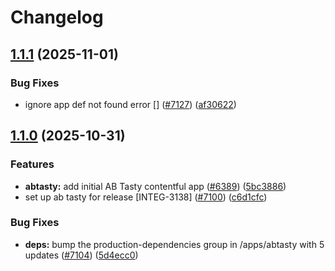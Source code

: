 # Changelog

## [1.1.1](https://github.com/contentful/marketplace-partner-apps/compare/abtasty-v1.1.0...abtasty-v1.1.1) (2025-11-01)


### Bug Fixes

* ignore app def not found error [] ([#7127](https://github.com/contentful/marketplace-partner-apps/issues/7127)) ([af30622](https://github.com/contentful/marketplace-partner-apps/commit/af30622be7a523341f436d5a2d4aba83ce37f4f0))

## [1.1.0](https://github.com/contentful/marketplace-partner-apps/compare/abtasty-v1.0.0...abtasty-v1.1.0) (2025-10-31)


### Features

* **abtasty:** add initial AB Tasty contentful app ([#6389](https://github.com/contentful/marketplace-partner-apps/issues/6389)) ([5bc3886](https://github.com/contentful/marketplace-partner-apps/commit/5bc38866572218d4f76e7fc7d10b11fad8425f79))
* set up ab tasty for release [INTEG-3138] ([#7100](https://github.com/contentful/marketplace-partner-apps/issues/7100)) ([c6d1cfc](https://github.com/contentful/marketplace-partner-apps/commit/c6d1cfc89fd7fb2467f7eeec381b7ca2831d1743))


### Bug Fixes

* **deps:** bump the production-dependencies group in /apps/abtasty with 5 updates ([#7104](https://github.com/contentful/marketplace-partner-apps/issues/7104)) ([5d4ecc0](https://github.com/contentful/marketplace-partner-apps/commit/5d4ecc01d143db29d272db44b65d6a1b4c2a3038))
